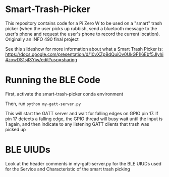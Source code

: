 # Smart-Trash-Picker
This repository contains code for a Pi Zero W to be used on a "smart" trash picker (when the user picks up rubbish, send a bluetooth message to the user's phone and request the user's phone to record the current location).  Originally an INFO 490 final project

See this slideshow for more information about what a Smart Trash Picker is: https://docs.google.com/presentation/d/10vXZpBdQuiOv0UkGF1l6Ebf5Jlyhi4zowDS1sjI3Yiw/edit?usp=sharing

# Running the BLE Code
First, activate the smart-trash-picker conda environment

Then, run `python my-gatt-server.py`

This will start the GATT server and wait for falling edges on GPIO pin 17.  If pin 17 detects a falling edge, the GPIO thread will busy wait until the input is 1 again, and then indicate to any listening GATT clients that trash was picked up

# BLE UIUDs
Look at the header comments in my-gatt-server.py for the BLE UIUDs used for the Service and Characteristic of the smart trash picking
